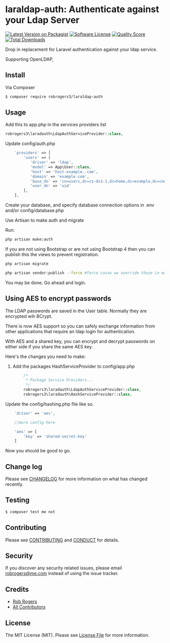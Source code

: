 # laraldap-auth: Authenticate against your Ldap Server

[![Latest Version on Packagist][ico-version]][link-packagist]
[![Software License][ico-license]](LICENSE.md)
[![Quality Score][ico-code-quality]][link-code-quality]
[![Total Downloads][ico-downloads]][link-downloads]


Drop in replacement for Laravel authentication against your ldap service.

Supporting OpenLDAP, 

## Install

Via Composer

``` bash
$ composer require robrogers3/laraldap-auth
```


## Usage
Add this to app.php in the services providers list

```php
robrogers3\laradauth\LdapAuthServiceProvider::class,
```


Update config/auth.php 

``` php
    'providers' => [
        'users' => [
           'driver' => 'ldap',
           'model' => App\User::class,
           'host' => 'host.example..com',
           'domain' => 'example.com',
           'base_dn' => 'cn=users,dc=cs-ds1-1,dc=home,dc=example,dc=com',
           'user_dn' => 'uid'
        ],
    ],

```

Create your database, and specify database connection options in .env and/or config/database.php

Use Artisan to make auth and migrate

Run:
```bash
php artisan make:auth

```

If you are not using Bootstrap or are not using Bootstrap 4 then you can publish this the views to prevent registration.
```bash
php artisan migrate
```

```bash
php artisan vendor:publish --force #force cause we override those in make auth.
```


You may be done. Go ahead and login.

## Using AES to encrypt passwords

The LDAP passwords are saved in the User table. Normally they are encrypted wih BCrypt.

There is now AES support so you can safely exchange information from other applications that require an ldap login for authentication.

With AES and a shared key, you can encrypt and decrypt passwords on either side if you share the same AES key.

Here's the changes you need to make:

1. Add the packages HashServiceProvider to config/app.php

```php
        /*
         * Package Service Providers...
         */
        robrogers3\laradauth\LdapAuthServiceProvider::class,
        robrogers3\laradauth\HashServiceProvider::class,
```

Update the config/hashing.php file like so. 

```php
    'driver' => 'aes',

    //more config here

    'aes' => [
        'key' => 'shared-secret-key'
    ]
```

Now you should be good to go.


## Change log

Please see [CHANGELOG](CHANGELOG.md) for more information on what has changed recently.

## Testing

``` bash
$ composer test me not
```

## Contributing

Please see [CONTRIBUTING](CONTRIBUTING.md) and [CONDUCT](CONDUCT.md) for details.

## Security

If you discover any security related issues, please email robrogers@me.com instead of using the issue tracker.

## Credits

- [Rob Rogers][link-author]
- [All Contributors][link-contributors]

## License

The MIT License (MIT). Please see [License File](LICENSE.md) for more information.

[ico-version]: https://img.shields.io/packagist/v/robrogers3/laraldap-auth.svg?style=flat-square
[ico-license]: https://img.shields.io/badge/license-MIT-brightgreen.svg?style=flat-square
[ico-travis]: https://img.shields.io/travis/robrogers3/laradauth/master.svg?style=flat-square
[ico-scrutinizer]: https://img.shields.io/scrutinizer/coverage/g/robrogers3/laraldap-auth.svg?style=flat-square
[ico-code-quality]: https://img.shields.io/scrutinizer/g/robrogers3/laraldap-auth.svg?style=flat-square
[ico-downloads]: https://img.shields.io/packagist/dt/robrogers3/laraldap-auth.svg?style=flat-square

[link-packagist]: https://packagist.org/packages/robrogers3/laraldap-auth
[link-travis]: https://travis-ci.org/robrogers3/laraldap-auth
[link-scrutinizer]: https://scrutinizer-ci.com/g/robrogers3/laradauth/code-structure
[link-code-quality]: https://scrutinizer-ci.com/g/robrogers3/laraldap-auth
[link-downloads]: https://packagist.org/packages/robrogers3/laraldap-auth
[link-author]: https://github.com/robrogers3
[link-contributors]: ../../contributors
